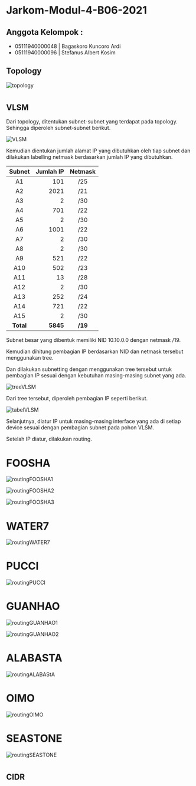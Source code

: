 # Jarkom-Modul-4-B06-2021

## Anggota Kelompok : 
- 05111940000048 | Bagaskoro Kuncoro Ardi 
- 05111940000096 | Stefanus Albert Kosim 

## Topology

![topology](https://github.com/yanzkosim/Jarkom-Modul-4-B06-2021/blob/main/screenshot/topology.png)

#

## VLSM

Dari topology, ditentukan subnet-subnet yang terdapat pada topology. Sehingga diperoleh subnet-subnet berikut.

![VLSM](https://github.com/yanzkosim/Jarkom-Modul-4-B06-2021/blob/main/screenshot/Topologi%20-%20VLSM.png)

Kemudian dientukan jumlah alamat IP yang dibutuhkan oleh tiap subnet dan dilakukan labelling netmask berdasarkan jumlah IP yang dibutuhkan.

| Subnet | Jumlah IP | Netmask |
| :----: | --------: | :-----: |
| A1 | 101 | /25 |
| A2 | 2021 | /21 |
| A3 | 2 | /30 |
| A4 | 701 | /22 |
| A5 | 2 | /30 |
| A6 | 1001 | /22 |
| A7 | 2 | /30 |
| A8 | 2 | /30 |
| A9 | 521 | /22 |
| A10 | 502 | /23 |
| A11 | 13 | /28 |
| A12 | 2 | /30 |
| A13 |	252 | /24 |
| A14 | 721 | /22 |
| A15 |2 | /30 |
| **Total** | **5845** | **/19** |

Subnet besar yang dibentuk memiliki NID 10.10.0.0 dengan netmask /19. 

Kemudian dihitung pembagian IP berdasarkan NID dan netmask tersebut menggunakan tree.

Dan dilakukan subnetting dengan menggunakan tree tersebut untuk pembagian IP sesuai dengan kebutuhan masing-masing subnet yang ada.

![treeVLSM](https://github.com/yanzkosim/Jarkom-Modul-4-B06-2021/blob/main/screenshot/Tree%20-%20VLSM.jpg)

Dari tree tersebut, diperoleh pembagian IP seperti berikut.

![tabelVLSM](https://github.com/yanzkosim/Jarkom-Modul-4-B06-2021/blob/main/screenshot/tabelVLSM.png)

Selanjutnya, diatur IP untuk masing-masing interface yang ada di setiap device sesuai dengan pembagian subnet pada pohon VLSM.

Setelah IP diatur, dilakukan routing.

# FOOSHA

![routingFOOSHA1](https://github.com/yanzkosim/Jarkom-Modul-4-B06-2021/blob/main/screenshot/routingVLSM/routingFOOSHA(1).png)

![routingFOOSHA2](https://github.com/yanzkosim/Jarkom-Modul-4-B06-2021/blob/main/screenshot/routingVLSM/routingFOOSHA(2).png)

![routingFOOSHA3](https://github.com/yanzkosim/Jarkom-Modul-4-B06-2021/blob/main/screenshot/routingVLSM/routingFOOSHA(3).png)

# WATER7

![routingWATER7](https://github.com/yanzkosim/Jarkom-Modul-4-B06-2021/blob/main/screenshot/routingVLSM/routingWATER7.png)

# PUCCI

![routingPUCCI](https://github.com/yanzkosim/Jarkom-Modul-4-B06-2021/blob/main/screenshot/routingVLSM/routingPUCCI.png)

# GUANHAO

![routingGUANHAO1](https://github.com/yanzkosim/Jarkom-Modul-4-B06-2021/blob/main/screenshot/routingVLSM/routingGUANHAO(1).png)

![routingGUANHAO2](https://github.com/yanzkosim/Jarkom-Modul-4-B06-2021/blob/main/screenshot/routingVLSM/routingGUANHAO(2).png)

# ALABASTA

![routingALABAStA](https://github.com/yanzkosim/Jarkom-Modul-4-B06-2021/blob/main/screenshot/routingVLSM/routingALABASTA.png)

# OIMO

![routingOIMO](https://github.com/yanzkosim/Jarkom-Modul-4-B06-2021/blob/main/screenshot/routingVLSM/routingOIMO.png)

# SEASTONE

![routingSEASTONE](https://github.com/yanzkosim/Jarkom-Modul-4-B06-2021/blob/main/screenshot/routingVLSM/routingSEASTONE.png)

#

## CIDR
